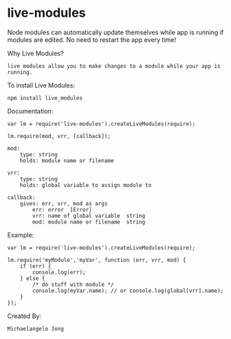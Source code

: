 live-modules
============

Node modules can automatically update themselves while app is running if modules are edited.  No need to restart the app every time!

Why Live Modules?

    live modules allow you to make changes to a module while your app is running.

To install Live Modules:

    npm install live_modules

Documentation:

    var lm = require('live-modules').createLiveModules(require);

    lm.require(mod, vrr, [callback]);

    mod:
        type: string
        holds: module name or filename

    vrr:
        type: string
        holds: global variable to assign module to

    callback:
        gives: err, vrr, mod as args
            err: error  [Error]
            vrr: name of global variable  string
            mod: module name or filename  string

Example:

    var lm = require('live-modules').createLiveModules(require);

    lm.require('myModule','myVar', function (err, vrr, mod) {
        if (err) {
            console.log(err);
        } else {
            /* do stuff with module */
            console.log(myVar.name); // or console.log(global[vrr].name);
        }
    });

Created By:

    Michaelangelo Jong